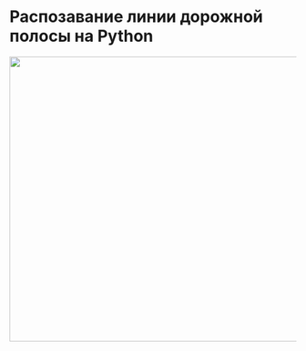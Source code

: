 # Распозавание линии дорожной полосы на Python

<img src="https://media3.giphy.com/media/v1.Y2lkPTc5MGI3NjExOGVqdXduenJrYWs3azU2MWFkdmV5cDA5MzY4Yno1aWw5NW1qd3dzaSZlcD12MV9pbnRlcm5hbF9naWZfYnlfaWQmY3Q9Zw/loDICG4HeZGakyhoJy/giphy.gif" height="500px" width="750px">
